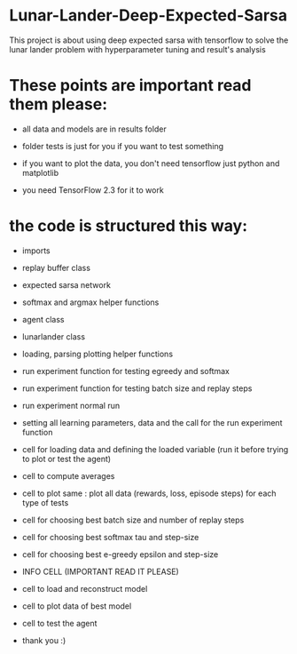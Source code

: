# Lunar-Lander-Deep-Expected-Sarsa
This project is about using deep expected sarsa with tensorflow to solve the lunar lander problem with hyperparameter tuning and result's analysis

# These points are important read them please:

- all data and models are in results folder 

- folder tests is just for you if you want to test something

- if you want to plot the data, you don't need tensorflow just python and matplotlib

- you need TensorFlow 2.3 for it to work

# the code is structured this way: 

- imports

- replay buffer class

- expected sarsa  network

- softmax and argmax helper functions

- agent class 

- lunarlander class

- loading, parsing plotting helper functions

- run experiment function for testing egreedy and softmax

- run experiment function for testing batch size and replay steps

- run experiment normal run 

- setting all learning parameters, data and the call for the run experiment function

- cell for loading data and defining the loaded variable (run it before trying to plot or test the agent)

- cell to compute averages

- cell to plot same : plot all data (rewards, loss, episode steps) for each type of tests

- cell for choosing best batch size and number of replay steps

- cell for choosing best softmax tau and step-size 

- cell for choosing best e-greedy epsilon and step-size

- INFO CELL (IMPORTANT READ IT PLEASE)

- cell to load and reconstruct model

- cell to plot data of best model

- cell to test the agent

- thank you :)
